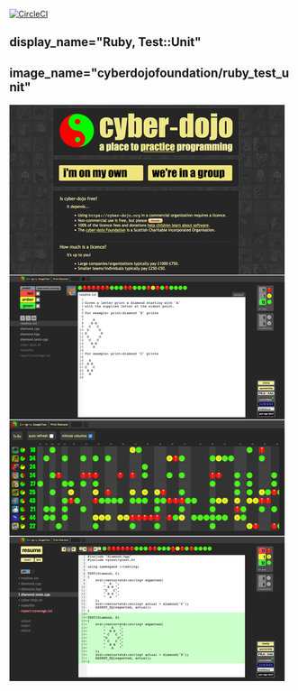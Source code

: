 
[![CircleCI](https://circleci.com/gh/cyber-dojo-languages/ruby-testunit.svg?style=svg)](https://circleci.com/gh/cyber-dojo-languages/ruby-testnit)

## display_name="Ruby, Test::Unit"
## image_name="cyberdojofoundation/ruby_test_unit"

![cyber-dojo.org home page](https://github.com/cyber-dojo/cyber-dojo/blob/master/shared/home_page_snapshot.png)
